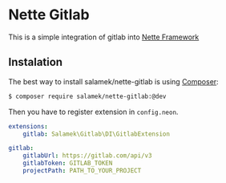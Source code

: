 # Nette Gitlab

This is a simple integration of gitlab into [Nette Framework](http://nette.org/)

## Instalation

The best way to install salamek/nette-gitlab is using  [Composer](http://getcomposer.org/):


```sh
$ composer require salamek/nette-gitlab:@dev
```

Then you have to register extension in `config.neon`.

```yaml
extensions:
	gitlab: Salamek\Gitlab\DI\GitlabExtension

gitlab:
    gitlabUrl: https://gitlab.com/api/v3
    gitlabToken: GITLAB_TOKEN
    projectPath: PATH_TO_YOUR_PROJECT
```
